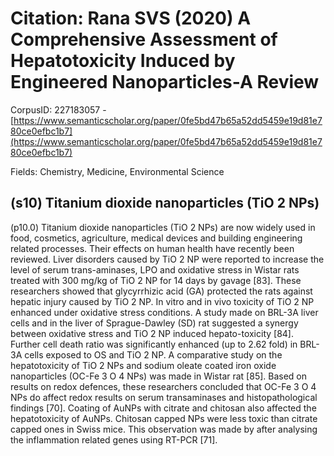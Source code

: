 # Citation: Rana SVS (2020) A Comprehensive Assessment of Hepatotoxicity Induced by Engineered Nanoparticles-A Review

CorpusID: 227183057 - [https://www.semanticscholar.org/paper/0fe5bd47b65a52dd5459e19d81e780ce0efbc1b7](https://www.semanticscholar.org/paper/0fe5bd47b65a52dd5459e19d81e780ce0efbc1b7)

Fields: Chemistry, Medicine, Environmental Science

## (s10) Titanium dioxide nanoparticles (TiO 2 NPs)
(p10.0) Titanium dioxide nanoparticles (TiO 2 NPs) are now widely used in food, cosmetics, agriculture, medical devices and building engineering related processes. Their effects on human health have recently been reviewed. Liver disorders caused by TiO 2 NP were reported to increase the level of serum trans-aminases, LPO and oxidative stress in Wistar rats treated with 300 mg/kg of TiO 2 NP for 14 days by gavage [83]. These researchers showed that glycyrrhizic acid (GA) protected the rats against hepatic injury caused by TiO 2 NP. In vitro and in vivo toxicity of TiO 2 NP enhanced under oxidative stress conditions. A study made on BRL-3A liver cells and in the liver of Sprague-Dawley (SD) rat suggested a synergy between oxidative stress and TiO 2 NP induced hepato-toxicity [84]. Further cell death ratio was significantly enhanced (up to 2.62 fold) in BRL-3A cells exposed to OS and TiO 2 NP. A comparative study on the hepatotoxicity of TiO 2 NPs and sodium oleate coated iron oxide nanoparticles (OC-Fe 3 O 4 NPs) was made in Wistar rat [85]. Based on results on redox defences, these researchers concluded that OC-Fe 3 O 4 NPs do affect redox results on serum transaminases and histopathological findings [70]. Coating of AuNPs with citrate and chitosan also affected the hepatotoxicity of AuNPs. Chitosan capped NPs were less toxic than citrate capped ones in Swiss mice. This observation was made by after analysing the inflammation related genes using RT-PCR [71].
